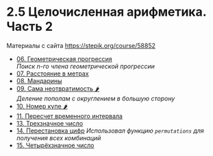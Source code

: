 # 2.5 Целочисленная арифметика. Часть 2

Материалы с сайта https://stepik.org/course/58852

- [06. Геометрическая прогрессия](06.py)  
    *Поиск n-го члена геометрической  прогрессии*
- [07. Расстояние в метрах](07.py)  
- [08. Мандарины](08.py)  
- [09. Сама неотвратимость 🌶️](09.py)  
    *Деление пополам с округлением в большую сторону*
- [10. Номер купе 🌶️](10.py)  
- [11. Пересчет временного интервала](11.py)  
- [13. Трехзначное число](13.py)  
- [14. Перестановка цифр](14.py)
    *Использовал функцию `permutations` для получения всех комбинаций*
- [15. Четырёхзначное число](15.py)  
